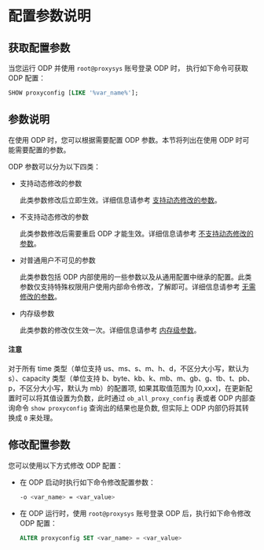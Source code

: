 # 配置参数说明

## 获取配置参数

当您运行 ODP 并使用 `root@proxysys` 账号登录 ODP 时， 执行如下命令可获取 ODP 配置：

```sql
SHOW proxyconfig [LIKE '%var_name%'];
```

## 参数说明

在使用 ODP 时，您可以根据需要配置 ODP 参数。本节将列出在使用 ODP 时可能需要配置的参数。

ODP 参数可以分为以下四类：

* 支持动态修改的参数

  此类参数修改后立即生效。详细信息请参考 [支持动态修改的参数](../400.configuration-management/200.parameters-that-can-be-dynamically-modified.md)。
  
* 不支持动态修改的参数

  此类参数修改后需要重启 ODP 才能生效。详细信息请参考 [不支持动态修改的参数](../400.configuration-management/300.parameters-that-cannot-be-dynamically-modified.md)。
  
* 对普通用户不可见的参数

  此类参数包括 ODP 内部使用的一些参数以及从通用配置中继承的配置。此类参数仅支持特殊权限用户使用内部命令修改，了解即可。详细信息请参考 [无需修改的参数](../400.configuration-management/400.parameters-that-do-not-need-to-be-modified.md)。
  
* 内存级参数

  此类参数的修改仅生效一次。详细信息请参考 [内存级参数](../400.configuration-management/500.memory-level-parameters.md)。

<main id="notice" type='notice'>
  <h4>注意</h4>
  <p>对于所有 time 类型（单位支持 us、ms、s、m、h、d，不区分大小写，默认为 s）、capacity 类型（单位支持 b、byte、kb、k、mb、m、gb、g、tb、t、pb、p，不区分大小写，默认为 mb）的配置项, 如果其取值范围为 [0,xxx]，在更新配置时可以将其值设置为负数，此时通过 <code>ob_all_proxy_config</code> 表或者 ODP 内部查询命令 <code>show proxyconfig</code> 查询出的结果也是负数, 但实际上 ODP 内部仍将其转换成 <code>0</code> 来处理。</p>
</main>

## 修改配置参数

您可以使用以下方式修改 ODP 配置：

* 在 ODP 启动时执行如下命令修改配置参数：

  ```bash
  -o <var_name> = <var_value>
  ```

* 在 ODP 运行时，使用 `root@proxysys` 账号登录 ODP 后，执行如下命令修改 ODP 配置：

  ```sql
  ALTER proxyconfig SET <var_name> = <var_value>
  ```
